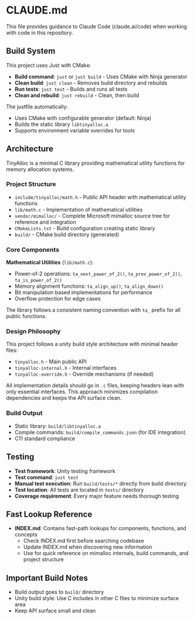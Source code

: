 # CLAUDE.md

This file provides guidance to Claude Code (claude.ai/code) when working with code in this repository.

## Build System

This project uses Just with CMake:

- **Build command**: `just` or `just build` - Uses CMake with Ninja generator
- **Clean build**: `just clean` - Removes build directory and rebuilds
- **Run tests**: `just test` - Builds and runs all tests
- **Clean and rebuild**: `just rebuild` - Clean, then build

The justfile automatically:
- Uses CMake with configurable generator (default: Ninja)
- Builds the static library `libtinyalloc.a`
- Supports environment variable overrides for tools

## Architecture

TinyAlloc is a minimal C library providing mathematical utility functions for memory allocation systems.

### Project Structure

- `include/tinyalloc/math.h` - Public API header with mathematical utility functions
- `lib/math.c` - Implementation of mathematical utilities
- `vendor/mimalloc/` - Complete Microsoft mimalloc source tree for reference and integration
- `CMakeLists.txt` - Build configuration creating static library
- `build/` - CMake build directory (generated)

### Core Components

**Mathematical Utilities** (`lib/math.c`):
- Power-of-2 operations: `ta_next_power_of_2()`, `ta_prev_power_of_2()`, `ta_is_power_of_2()`
- Memory alignment functions: `ta_align_up()`, `ta_align_down()`
- Bit manipulation based implementations for performance
- Overflow protection for edge cases

The library follows a consistent naming convention with `ta_` prefix for all public functions.

### Design Philosophy

This project follows a unity build style architecture with minimal header files:

- `tinyalloc.h` - Main public API
- `tinyalloc-internal.h` - Internal interfaces 
- `tinyalloc-override.h` - Override mechanisms (if needed)

All implementation details should go in `.c` files, keeping headers lean with only essential interfaces. This approach minimizes compilation dependencies and keeps the API surface clean.

### Build Output

- Static library: `build/libtinyalloc.a`
- Compile commands: `build/compile_commands.json` (for IDE integration)
- C11 standard compliance

## Testing

- **Test framework**: Unity testing framework
- **Test command**: `just test` 
- **Manual test execution**: Run `build/tests/*` directly from build directory
- **Test location**: All tests are located in `tests/` directory
- **Coverage requirement**: Every major feature needs thorough testing

## Fast Lookup Reference

- **INDEX.md**: Contains fast-path lookups for components, functions, and concepts
  - Check INDEX.md first before searching codebase
  - Update INDEX.md when discovering new information
  - Use for quick reference on mimalloc internals, build commands, and project structure

## Important Build Notes

- Build output goes to `build/` directory
- Unity build style: Use C includes in other C files to minimize surface area
- Keep API surface small and clean